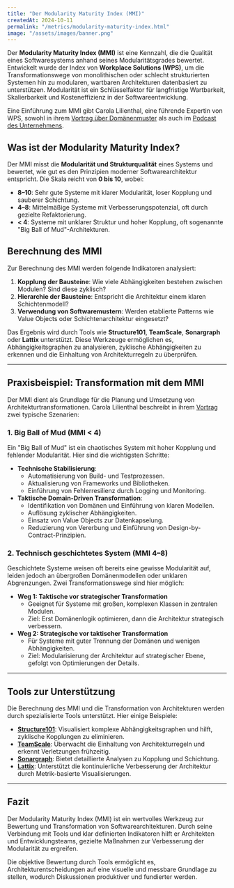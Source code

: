 ```yaml
---
title: "Der Modularity Maturity Index (MMI)"
createdAt: 2024-10-11
permalink: "/metrics/modularity-maturity-index.html"
image: "/assets/images/banner.png"
---
```


Der **Modularity Maturity Index (MMI)** ist eine Kennzahl, die die Qualität eines Softwaresystems anhand seines Modularitätsgrades bewertet. Entwickelt wurde der Index von **Workplace Solutions (WPS)**, um die Transformationswege von monolithischen oder schlecht strukturierten Systemen hin zu modularen, wartbaren Architekturen datenbasiert zu unterstützen. Modularität ist ein Schlüsselfaktor für langfristige Wartbarkeit, Skalierbarkeit und Kosteneffizienz in der Softwareentwicklung.

Eine Einführung zum MMI gibt Carola Lilienthal, eine führende Expertin von WPS, sowohl in ihrem [Vortrag über Domänenmuster](/posts/li24-how_the_domain_influences_the_architecture) als auch im [Podcast des Unternehmens](https://www.wps.de/en/wps/computing-time/software-architecture-assessment-with-the-help-of-metrics--1).

## Was ist der Modularity Maturity Index?

Der MMI misst die **Modularität und Strukturqualität** eines Systems und bewertet, wie gut es den Prinzipien moderner Softwarearchitektur entspricht. Die Skala reicht von **0 bis 10**, wobei:
- **8–10**: Sehr gute Systeme mit klarer Modularität, loser Kopplung und sauberer Schichtung.
- **4–8**: Mittelmäßige Systeme mit Verbesserungspotenzial, oft durch gezielte Refaktorierung.
- **< 4**: Systeme mit unklarer Struktur und hoher Kopplung, oft sogenannte "Big Ball of Mud"-Architekturen.

## Berechnung des MMI

Zur Berechnung des MMI werden folgende Indikatoren analysiert:
1. **Kopplung der Bausteine**: Wie viele Abhängigkeiten bestehen zwischen Modulen? Sind diese zyklisch?
2. **Hierarchie der Bausteine**: Entspricht die Architektur einem klaren Schichtenmodell?
3. **Verwendung von Softwaremustern**: Werden etablierte Patterns wie Value Objects oder Schichtenarchitektur eingesetzt?

Das Ergebnis wird durch Tools wie **Structure101**, **TeamScale**, **Sonargraph** oder **Lattix** unterstützt. Diese Werkzeuge ermöglichen es, Abhängigkeitsgraphen zu analysieren, zyklische Abhängigkeiten zu erkennen und die Einhaltung von Architekturregeln zu überprüfen.

---

## Praxisbeispiel: Transformation mit dem MMI

Der MMI dient als Grundlage für die Planung und Umsetzung von Architekturtransformationen. Carola Lilienthal beschreibt in ihrem [Vortrag](/posts/li24-how_the_domain_influences_the_architecture) zwei typische Szenarien:

### 1. Big Ball of Mud (MMI < 4)

Ein "Big Ball of Mud" ist ein chaotisches System mit hoher Kopplung und fehlender Modularität. Hier sind die wichtigsten Schritte:
- **Technische Stabilisierung**:
  - Automatisierung von Build- und Testprozessen.
  - Aktualisierung von Frameworks und Bibliotheken.
  - Einführung von Fehlerresilienz durch Logging und Monitoring.
- **Taktische Domain-Driven Transformation**:
  - Identifikation von Domänen und Einführung von klaren Modellen.
  - Auflösung zyklischer Abhängigkeiten.
  - Einsatz von Value Objects zur Datenkapselung.
  - Reduzierung von Vererbung und Einführung von Design-by-Contract-Prinzipien.

### 2. Technisch geschichtetes System (MMI 4–8)

Geschichtete Systeme weisen oft bereits eine gewisse Modularität auf, leiden jedoch an übergroßen Domänenmodellen oder unklaren Abgrenzungen. Zwei Transformationswege sind hier möglich:
- **Weg 1: Taktische vor strategischer Transformation**
  - Geeignet für Systeme mit großen, komplexen Klassen in zentralen Modulen.
  - Ziel: Erst Domänenlogik optimieren, dann die Architektur strategisch verbessern.
- **Weg 2: Strategische vor taktischer Transformation**
  - Für Systeme mit guter Trennung der Domänen und wenigen Abhängigkeiten.
  - Ziel: Modularisierung der Architektur auf strategischer Ebene, gefolgt von Optimierungen der Details.

---

## Tools zur Unterstützung

Die Berechnung des MMI und die Transformation von Architekturen werden durch spezialisierte Tools unterstützt. Hier einige Beispiele:

- **[Structure101](https://www.sonarsource.com/structure101/)**: Visualisiert komplexe Abhängigkeitsgraphen und hilft, zyklische Kopplungen zu eliminieren.
- **[TeamScale](https://teamscale.com/)**: Überwacht die Einhaltung von Architekturregeln und erkennt Verletzungen frühzeitig.
- **[Sonargraph](https://www.hello2morrow.com/products/sonargraph)**: Bietet detaillierte Analysen zu Kopplung und Schichtung.
- **[Lattix](https://www.lattix.com/)**: Unterstützt die kontinuierliche Verbesserung der Architektur durch Metrik-basierte Visualisierungen.

---

## Fazit

Der Modularity Maturity Index (MMI) ist ein wertvolles Werkzeug zur Bewertung und Transformation von Softwarearchitekturen. Durch seine Verbindung mit Tools und klar definierten Indikatoren hilft er Architekten und Entwicklungsteams, gezielte Maßnahmen zur Verbesserung der Modularität zu ergreifen.

Die objektive Bewertung durch Tools ermöglicht es, Architekturentscheidungen auf eine visuelle und messbare Grundlage zu stellen, wodurch Diskussionen produktiver und fundierter werden.
